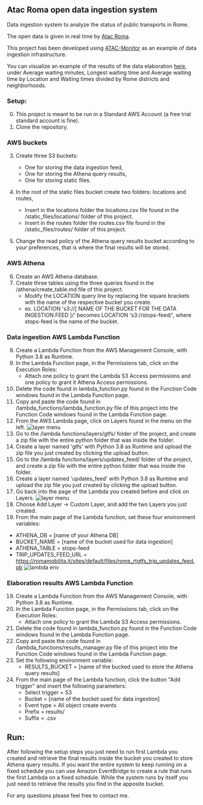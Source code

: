 ## Atac Roma open data ingestion system
Data ingestion system to analyze the status of public transports in Rome.

The open data is given in real time by [Atac Roma](https://romamobilita.it/it/tecnologie/open-data).

This project has been developed using [ATAC-Monitor](http://www.atacmonitor.com/) as an example of data ingestion infrastructure.

You can visualize an example of the results of the data elaboration [here](https://lsparkzwz.github.io/atacmonitor/), under Average waiting minutes, Longest waiting time and Average waiting time by Location and Waiting times divided by Rome districts and neighborhoods.

### Setup:
0. This project is meant to be run in a Standard AWS Account (a free trial standard account is fine).
1. Clone the repository.

### AWS buckets
3. Create three S3 buckets:
   * One for storing the data ingestion feed, 
   * One for storing the Athena query results,
   * One for storing static files.
	
4. In the root of the static files bucket create two folders: locations and routes,
   * Insert in the locations folder the locations.csv file found in the /static_files/locations/ folder of this project.
   * Insert in the routes folder the routes.csv file found in the /static_files/routes/ folder of this project.
5. Change the read policy of the Athena query results bucket according to your preferences, that is where the final results will be stored.

### AWS Athena
6. Create an AWS Athena database.
7. Create three tables using the three queries found in the /athena/create_table.md file of this project.
   * Modify the LOCATION query line by replacing the square brackets with the name of the respective bucket you create.
   * ex. LOCATION 's3://[ NAME OF THE BUCKET FOR THE DATA INGESTION FEED ]/' becomes LOCATION 's3://stops-feed/', where stops-feed is the name of the bucket.

### Data ingestion AWS Lambda Function
8. Create a Lambda Function from the AWS Management Console, with Python 3.8 as Runtime.
9. In the Lambda Function page, in the Permissions tab, click on the Execution Roles:
   * Attach one policy to grant the Lambda S3 Access permissions and one policy to grant it Athena Access permissions.
10. Delete the code found in lambda_function.py found in the Function Code windows found in the Lambda Function page.	
11. Copy and paste the code found in /lambda_functions/lambda_function.py file of this project into the Function Code windows found in the Lambda Function page.	
12. From the AWS Lambda page, click on Layers found in the menu on the left.
![layer menu](https://i.imgur.com/W8DEdb9.png)
14. Go to the /lambda functions/layers/gtfs/ folder of the project, and create a zip file with the entire python folder that was inside the folder.
13. Create a layer named 'gtfs' with Python 3.8 as Runtime and upload the zip file you just created by clicking the upload button.
14. Go to the /lambda functions/layers/updates_feed/ folder of the project, and create a zip file with the entire python folder that was inside the folder.
15. Create a layer named 'updates_feed' with Python 3.8 as Runtime and upload the zip file you just created by clicking the upload button.
16. Go back into the page of the Lambda you created before and click on Layers.
![layer menu](https://i.imgur.com/xqr1LCS.png)
17. Choose Add Layer -> Custom Layer, and add the two Layers you just created.
18. From the main page of the Lambda function, set these four environment variables:
   * ATHENA_DB = [name of your Athena DB]
   * BUCKET_NAME = [name of the bucket used for data ingestion]
   * ATHENA_TABLE = stops-feed
   * TRIP_UPDATES_FEED_URL = https://romamobilita.it/sites/default/files/rome_rtgtfs_trip_updates_feed.pb
![lambda env](https://i.imgur.com/mxbU6mE.png)        

### Elaboration results AWS Lambda Function
19. Create a Lambda Function from the AWS Management Console, with Python 3.8 as Runtime.
20. In the Lambda Function page, in the Permissions tab, click on the Execution Roles:
    * Attach one policy to grant the Lambda S3 Access permissions.
21. Delete the code found in lambda_function.py found in the Function Code windows found in the Lambda Function page.	
22. Copy and paste the code found in /lambda_functions/results_manager.py file of this project into the Function Code windows found in the Lambda Function page.
23. Set the following environment variable:
    * RESULTS_BUCKET = [name of the bucked used to store the Athena query results]
24. From the main page of the Lambda function, click the button "Add trigger" and insert the following parameters:
    * Select trigger = S3
    * Bucket = [name of the bucket used for data ingestion]
    * Event type = All object create events
    * Prefix = results/
    * Suffix = .csv

## Run:
After following the setup steps you just need to run first Lambda you created and retrieve the final results inside the bucket you created to store Athena query results.
If you want the entire system to keep running on a fixed schedule you can use Amazon EventBridge to create a rule that runs the first Lambda on a fixed schedule.
While the system runs by itself you just need to retrieve the results you find in the apposite bucket.



For any questions please feel free to contact me.
